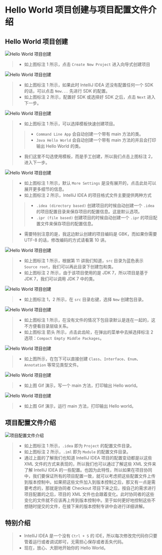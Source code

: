 # Hello World 项目创建与项目配置文件介绍

## Hello World 项目创建

![Hello World 项目创建](images/xv-a-project-create-1.jpg)

> * 如上图标注 1 所示，点击 `Create New Project` 进入向导式创建项目

![Hello World 项目创建](images/xv-a-project-create-2.jpg)

> * 如上图标注 1 所示，如果此时 IntelliJ IDEA 还没有配置任何一个 SDK 的话，可以点击 `New...` 先进行 SDK 的配置。
> * 如上图标注 2 所示，配置好 SDK 或选择好 SDK 之后，点击 `Next` 进入下一步。

![Hello World 项目创建](images/xv-a-project-create-3.jpg)

> * 如上图标注 1 所示，可以选择模板快速创建项目。
>> * `Command Line App` 会自动创建一个带有 main 方法的类。
>> * `Java Hello World` 会自动创建一个带有 main 方法的并且会打印输出 Hello World 的类。
> * 我们这里不勾选使用模板，而是手工创建，所以我们点击上图标注 2，进入下一步。

![Hello World 项目创建](images/xv-a-project-create-4.jpg)

> * 如上图标注 1 所示，默认 `More Settings` 是没有展开的，点击此处可以展开更多细节的信息。
> * 如上图标注 2 所示，IntelliJ IDEA 的项目格式文件主要提供两种方式
>> * `.idea (directory based)` 创建项目的时候自动创建一个 `.idea` 的项目配置目录来保存项目的配置信息。这是默认选项。
>> * `.ipr (file based)` 创建项目的时候自动创建一个 `.ipr` 的项目配置文件来保存项目的配置信息。
> * 需要特别注意的是，我这边默认创建的项目编码是 GBK，而如果你需要 UTF-8 的话，修改编码的方式请看第 10 讲。

![Hello World 项目创建](images/xv-a-project-create-5.jpg)

> * 如上图标注 1 所示，根据第 11 讲我们知道，`src` 目录为蓝色表示 `Source root`，我们可以再此目录下创建包和类。
> * 如上图标注 2 所示，由于该项目使用的是 JDK 7，所以项目是基于 JDK 7，我们可以调用 JDK 7 中的类。

![Hello World 项目创建](images/xv-a-project-create-6.jpg)

> * 如上图标注 1，2 所示，在 `src` 目录右键，选择 `New` 创建包目录。

![Hello World 项目创建](images/xv-a-project-create-7.jpg)

> * 如上图标注 1 所示，在没有文件的情况下包目录默认是连在一起的，这不方便看目录层级关系。
> * 如上图标注 箭头 所示，点击此齿轮，在弹出的菜单中去掉选择标注 2 选项：`Compact Empty Middle Packages`。

![Hello World 项目创建](images/xv-a-project-create-8.jpg)

> * 如上图所示，在包下可以直接创建 `Class`、`Interface`、`Enum`、`Annotation` 等常见类型文件。

![Hello World 项目创建](images/xv-a-project-create-9.gif)

> * 如上图 Gif 演示，写一个 main 方法，打印输出 Hello world。

![Hello World 项目创建](images/xv-a-project-create-10.gif)

> * 如上图 Gif 演示，运行 main 方法，打印输出 Hello world。

## 项目配置文件介绍

![项目配置文件介绍](images/xv-b-project-introduce-1.jpg)

> * 如上图标注 1 所示，`.idea` 即为 `Project` 的配置文件目录。
> * 如上图标注 2 所示，`.iml` 即为 `Module` 的配置文件目录。
> * 通过上面的了解我们也知道 IntelliJ IDEA 项目的配置变动都是以这些 XML 文件的方式来表现的，所以我们也可以通过了解这些 XML 文件来了解 IntelliJ IDEA 的一些配置。也因为此特性，所以如果在项目协同中，我们要保证所有的项目配置一致，就可以考虑把这些配置文件上传到版本控制中。如果把这些文件加入到版本控制之后，那又有一点是需要考虑的，那就是协同者 Checkout 项目下来之后，按自己的需求进行项目配置的之后，项目的 XML 文件也会跟着变化。此时协同者的这些变化的文件就不应该再上传到版本控制中。至于如何更好地控制这些不想随时提交的文件，在接下来的版本控制专讲中会进行详细讲解。

## 特别介绍

> * IntelliJ IDEA 是一个没有 `Ctrl + S` 的 IDE，所以每次修改完代码你只要管着运行或者调试即可，无需担心保存或者丢失代码。
> * 现在，放心、大胆地开始你的 Hello World。


